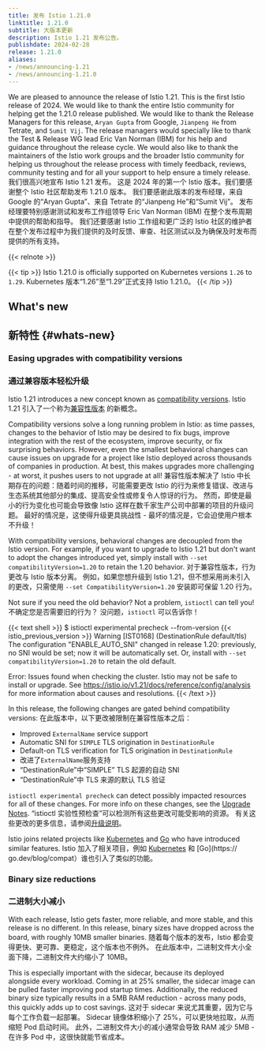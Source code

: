 ```yaml
---
title: 发布 Istio 1.21.0
linktitle: 1.21.0
subtitle: 大版本更新
description: Istio 1.21 发布公告。
publishdate: 2024-02-28
release: 1.21.0
aliases:
- /news/announcing-1.21
- /news/announcing-1.21.0
---
```


We are pleased to announce the release of Istio 1.21. This is the first Istio release of 2024. We would like to thank the entire Istio community for helping get the 1.21.0 release published. We would like to thank the Release Managers for this release, `Aryan Gupta` from Google, `Jianpeng He` from Tetrate, and `Sumit Vij`. The release managers would specially like to thank the Test & Release WG lead Eric Van Norman (IBM) for his help and guidance throughout the release cycle. We would also like to thank the maintainers of the Istio work groups and the broader Istio community for helping us throughout the release process with timely feedback, reviews, community testing and for all your support to help ensure a timely release.
我们很高兴地宣布 Istio 1.21 发布。 这是 2024 年的第一个 Istio 版本。我们要感谢整个 Istio 社区帮助发布 1.21.0 版本。 我们要感谢此版本的发布经理，来自 Google 的“Aryan Gupta”、来自 Tetrate 的“Jianpeng He”和“Sumit Vij”。 发布经理要特别感谢测试和发布工作组领导 Eric Van Norman (IBM) 在整个发布周期中提供的帮助和指导。 我们还要感谢 Istio 工作组和更广泛的 Istio 社区的维护者在整个发布过程中为我们提供的及时反馈、审查、社区测试以及为确保及时发布而提供的所有支持。

{{< relnote >}}

{{< tip >}}
Istio 1.21.0 is officially supported on Kubernetes versions `1.26` to `1.29`.
Kubernetes 版本“1.26”至“1.29”正式支持 Istio 1.21.0。
{{< /tip >}}

## What's new
## 新特性 {#whats-new}

### Easing upgrades with compatibility versions
### 通过兼容版本轻松升级

Istio 1.21 introduces a new concept known as [compatibility versions](/docs/setup/additional-setup/compatibility-versions/).
Istio 1.21 引入了一个称为[兼容性版本](/docs/setup/additional-setup/compatibility-versions/) 的新概念。

Compatibility versions solve a long running problem in Istio: as time passes, changes to the behavior of Istio may be desired to fix bugs, improve integration with the rest of the ecosystem, improve security, or fix surprising behaviors. However, even the smallest behavioral changes can cause issues on upgrade for a project like Istio deployed across thousands of companies in production. At best, this makes upgrades more challenging - at worst, it pushes users to not upgrade at all!
兼容性版本解决了 Istio 中长期存在的问题：随着时间的推移，可能需要更改 Istio 的行为来修复错误、改进与生态系统其他部分的集成、提高安全性或修复令人惊讶的行为。 然而，即使是最小的行为变化也可能会导致像 Istio 这样在数千家生产公司中部署的项目的升级问题。 最好的情况是，这使得升级更具挑战性 - 最坏的情况是，它会迫使用户根本不升级！

With compatibility versions, behavioral changes are decoupled from the Istio version. For example, if you want to upgrade to Istio 1.21 but don't want to adopt the changes introduced yet, simply install with `--set compatibilityVersion=1.20` to retain the 1.20 behavior.
对于兼容性版本，行为更改与 Istio 版本分离。 例如，如果您想升级到 Istio 1.21，但不想采用尚未引入的更改，只需使用 `--set CompatibilityVersion=1.20` 安装即可保留 1.20 行为。

Not sure if you need the old behavior? Not a problem, `istioctl` can tell you!
不确定您是否需要旧的行为？ 没问题，`istioctl` 可以告诉你！

{{< text shell >}}
$ istioctl experimental precheck --from-version {{< istio_previous_version >}}
Warning [IST0168] (DestinationRule default/tls) The configuration "ENABLE_AUTO_SNI"
changed in release 1.20: previously, no SNI would be set; now it will be automatically
set. Or, install with `--set compatibilityVersion=1.20` to retain the old default.

Error: Issues found when checking the cluster. Istio may not be safe to install or upgrade.
See https://istio.io/v1.21/docs/reference/config/analysis for more information about
causes and resolutions.
{{< /text >}}

In this release, the following changes are gated behind compatibility versions:
在此版本中，以下更改被限制在兼容性版本之后：
* Improved `ExternalName` service support
* Automatic SNI for `SIMPLE` TLS origination in `DestinationRule`
* Default-on TLS verification for TLS origination in `DestinationRule`
* 改进了`ExternalName`服务支持
* “DestinationRule”中“SIMPLE” TLS 起源的自动 SNI
* “DestinationRule”中 TLS 来源的默认 TLS 验证

`istioctl experimental precheck` can detect possibly impacted resources for all of these changes. For more info on these changes, see the [Upgrade Notes](/news/releases/1.21.x/announcing-1.21/upgrade-notes).
“istioctl 实验性预检查”可以检测所有这些更改可能受影响的资源。 有关这些更改的更多信息，请参阅[升级说明](/news/releases/1.21.x/announcing-1.21/upgrade-notes)。

Istio joins related projects like [Kubernetes](https://github.com/kubernetes/enhancements/blob/master/keps/sig-architecture/4330-compatibility-versions/README.md) and [Go](https://go.dev/blog/compat) who have introduced similar features.
Istio 加入了相关项目，例如 [Kubernetes](https://github.com/kubernetes/enhancements/blob/master/keps/sig-architecture/4330-compatibility-versions/README.md) 和 [Go](https:// go.dev/blog/compat）谁也引入了类似的功能。

### Binary size reductions
### 二进制大小减小

With each release, Istio gets faster, more reliable, and more stable, and this release is no different. In this release, binary sizes have dropped across the board, with roughly 10MB smaller binaries.
随着每个版本的发布，Istio 都会变得更快、更可靠、更稳定，这个版本也不例外。 在此版本中，二进制文件大小全面下降，二进制文件大约缩小了 10MB。

This is especially important with the sidecar, because its deployed alongside every workload. Coming in at 25% smaller, the sidecar image can be pulled faster improving pod startup times. Additionally, the reduced binary size typically results in a 5MB RAM reduction - across many pods, this quickly adds up to cost savings.
这对于 sidecar 来说尤其重要，因为它与每个工作负载一起部署。 Sidecar 镜像体积缩小了 25%，可以更快地拉取，从而缩短 Pod 启动时间。 此外，二进制文件大小的减小通常会导致 RAM 减少 5MB - 在许多 Pod 中，这很快就能节省成本。
